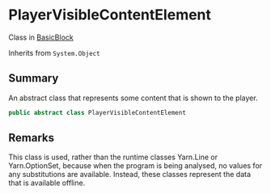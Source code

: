 # PlayerVisibleContentElement

Class in [BasicBlock](/docs/api/csharp/yarn.compiler.basicblock.md)

Inherits from `System.Object`

## Summary


An abstract class that represents some content that is shown to the
player.


```csharp
public abstract class PlayerVisibleContentElement
```

## Remarks


This class is used, rather than the runtime classes Yarn.Line or
Yarn.OptionSet, because when the program is being analysed, no
values for any substitutions are available. Instead, these classes
represent the data that is available offline.


